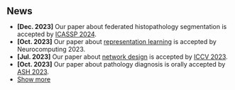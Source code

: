 <h1 id="news"></h1>

<h2 style="margin: 60px 0px 10px;">News</h2>

<ul>
<li><strong>[Dec. 2023]</strong> Our paper about federated histopathology segmentation is accepted by <a href="https://2024.ieeeicassp.org/">ICASSP 2024</a>.</li>

<li><strong>[Oct. 2023]</strong> Our paper about <a href="https://doi.org/10.1016/j.neucom.2023.126880">representation learning</a> is accepted by Neurocomputing 2023.</li>

<li><strong>[Jul. 2023]</strong> Our paper about <a href="https://doi.org/10.1016/j.neucom.2023.126880">network design</a> is accepted by <a href="https://iccv2023.thecvf.com/">ICCV 2023</a>.</li>

<li><strong>[Oct. 2023]</strong> Our paper about pathology diagnosis is orally accepted by <a href="https://www.hematology.org/Meetings/Annual-Meeting/">ASH 2023</a>.</li>

<li> <a href="javascript:toggle_vis('newsmore')">Show more</a> </li>

<div id="newsmore" style="display:none"> 
</div>

</ul>

